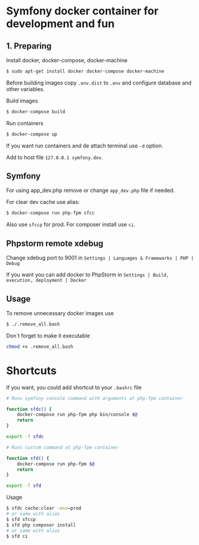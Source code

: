 # Symfony docker container for development and fun
## 1. Preparing
Install docker, docker-compose, docker-machine
```bash
$ sudo apt-get install docker docker-compose docker-machine
```
Before building images copy `.env.dist` to `.env` and configure database and other variables.

Build images
```bash
$ docker-compose build
```
Run containers
```bash
$ docker-compose up
```
If you want run containers and de attach terminal use `-d` option.


Add to host file `127.0.0.1 symfony.dev`.
## Symfony
For using app_dev.php remove or change `app_dev.php` file if needed.


For clear dev cache use alias:
```bash
$ docker-compose run php-fpm sfcc
```
Also use `sfccp` for prod. For composer install use `ci`.
## Phpstorm remote xdebug
Change xdebug port to 9001 in `Settings | Languages & Frameworks | PHP | Debug`

If you want you can add docker to PhpStorm in `Settings | Build, execution, deployment | Docker`
## Usage
To remove unnecessary docker images use
```bash
$ ./.remove_all.bash
```
Don`t forget to make it executable
```bash
chmod +x .remove_all.bash
```

# Shortcuts
If you want, you could add shortcut to your `.bashrc` file

```bash
# Runs symfony console command with arguments at php-fpm container

function sfdc() {
	docker-compose run php-fpm php bin/console $@
	return
}

export -f sfdc

# Runs custom command at php-fpm container

function sfd() {
	docker-compose run php-fpm $@
	return
}

export -f sfd
```
Usage
```bash
$ sfdc cache:clear -env=prod
# or same with alias
$ sfd sfccp
$ sfd php composer install
# or same with alias
$ sfd ci
```